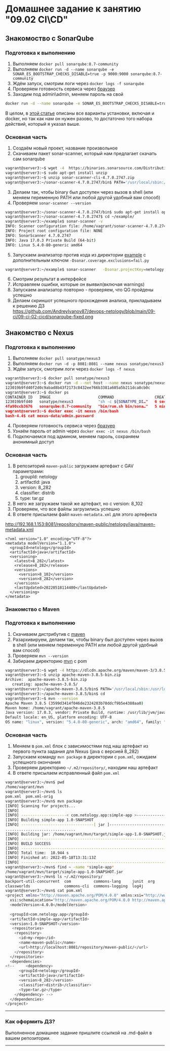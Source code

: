 # Домашнее задание к занятию "09.02 CI\CD"

## Знакомоство с SonarQube

### Подготовка к выполнению

1. Выполняем `docker pull sonarqube:8.7-community`
2. Выполняем `docker run -d --name sonarqube -e SONAR_ES_BOOTSTRAP_CHECKS_DISABLE=true -p 9000:9000 sonarqube:8.7-community`
3. Ждём запуск, смотрим логи через `docker logs -f sonarqube`
4. Проверяем готовность сервиса через [браузер](http://localhost:9000)
5. Заходим под admin\admin, меняем пароль на свой

```bash
docker run -d --name sonarqube -e SONAR_ES_BOOTSTRAP_CHECKS_DISABLE=true  --net host  --rm --oom-kill-disable sonarqube:8.7-community
```
В целом, в [этой статье](https://docs.sonarqube.org/latest/setup/install-server/) описаны все варианты установки, включая и docker, но так как нам он нужен разово, то достаточно того набора действий, который я указал выше.

### Основная часть

1. Создаём новый проект, название произвольное
2. Скачиваем пакет sonar-scanner, который нам предлагает скачать сам sonarqube
```bash
vagrant@server3:~$ wget -4  https://binaries.sonarsource.com/Distribution/sonar-scanner-cli/sonar-scanner-cli-4.7.0.2747.zip
vagrant@server3:~$ sudo apt-get install unzip
vagrant@server3:~$ unzip sonar-scanner-cli-4.7.0.2747.zip 
vagrant@server3:~/sonar-scanner-4.7.0.2747/bin$ PATH='/usr/local/sbin:/usr/local/bin:/usr/sbin:/usr/bin:/sbin:/bin:/usr/games:/usr/local/games:/snap/bin:/home/vagrant/sonar-scanner-4.7.0.2747/bin'
```	
3. Делаем так, чтобы binary был доступен через вызов в shell (или меняем переменную PATH или любой другой удобный вам способ)
4. Проверяем `sonar-scanner --version`
```bash
vagrant@server3:~/sonar-scanner-4.7.0.2747/bin$ sudo apt-get install openjdk-17-jre
vagrant@server3:~/sonar-scanner-4.7.0.2747$ cd ~/example/
vagrant@server3:~/example$ sonar-scanner -v
INFO: Scanner configuration file: /home/vagrant/sonar-scanner-4.7.0.2747/conf/sonar-scanner.properties
INFO: Project root configuration file: NONE
INFO: SonarScanner 4.7.0.2747
INFO: Java 17.0.3 Private Build (64-bit)
INFO: Linux 5.4.0-80-generic amd64
```
5. Запускаем анализатор против кода из директории [example](./example) с дополнительным ключом `-Dsonar.coverage.exclusions=fail.py`
```bash
vagrant@server3:~/example$ sonar-scanner   -Dsonar.projectKey=netology   -Dsonar.sources=.   -Dsonar.host.url=http://192.168.1.153:9000   -Dsonar.login=f47001c9f3ac3db0250299b82066baa51564d934 -Dsonar.coverage.exclusions=fail.py
```
6. Смотрим результат в интерфейсе
7. Исправляем ошибки, которые он выявил(включая warnings)
8. Запускаем анализатор повторно - проверяем, что QG пройдены успешно
9. Делаем скриншот успешного прохождения анализа, прикладываем к решению ДЗ  
https://github.com/AndreyIvanov87/devops-netology/blob/main/09-ci/09-ci-02-cicd/sonarqube-fixed.png


## Знакомство с Nexus

### Подготовка к выполнению

1. Выполняем `docker pull sonatype/nexus3`
2. Выполняем `docker run -d -p 8081:8081 --name nexus sonatype/nexus3`
3. Ждём запуск, смотрим логи через `docker logs -f nexus`
```bash
vagrant@server3:~$ docker pull sonatype/nexus3
vagrant@server3:~$ docker run -d --net host --name nexus sonatype/nexus3
123019b9fd40f2d0c9abad8b43f2173c8432ee766b3381a605a5b211dca8cb0c
vagrant@server3:~$ docker ps
CONTAINER ID   IMAGE                     COMMAND                  CREATED         STATUS         PORTS     NAMES
123019b9fd40   sonatype/nexus3           "sh -c ${SONATYPE_DI…"   6 seconds ago   Up 6 seconds             nexus
4fa90ccb3676   sonarqube:8.7-community   "bin/run.sh bin/sona…"   5 minutes ago   Up 5 minutes             sonarqube
vagrant@server3:~$ docker exec -it nexus /bin/bash
bash-4.4$ cat nexus-data/admin.password 
```
4. Проверяем готовность сервиса через [бразуер](http://localhost:8081)
5. Узнаём пароль от admin через `docker exec -it nexus /bin/bash`
6. Подключаемся под админом, меняем пароль, сохраняем анонимный доступ

### Основная часть

1. В репозиторий `maven-public` загружаем артефакт с GAV параметрами:
   1. groupId: netology
   2. artifactId: java
   3. version: 8_282
   4. classifier: distrib
   5. type: tar.gz
2. В него же загружаем такой же артефакт, но с version: 8_102
3. Проверяем, что все файлы загрузились успешно
4. В ответе присылаем файл `maven-metadata.xml` для этого артефекта
  
http://192.168.1.153:8081/repository/maven-public/netology/java/maven-metadata.xml  
  
	<?xml version="1.0" encoding="UTF-8"?>  
	<metadata modelVersion="1.1.0">  
	  <groupId>netology</groupId>  
	  <artifactId>java</artifactId>  
	  <versioning>  
	    <latest>8_282</latest>  
	    <release>8_282</release>  
	    <versions>  
	      <version>8_102</version>  
	      <version>8_282</version>  
	    </versions>  
	    <lastUpdated>20220518114400</lastUpdated>  
	  </versioning>  
	</metadata>  
  

### Знакомство с Maven

### Подготовка к выполнению

1. Скачиваем дистрибутив с [maven](https://maven.apache.org/download.cgi)
2. Разархивируем, делаем так, чтобы binary был доступен через вызов в shell (или меняем переменную PATH или любой другой удобный вам способ)
3. Проверяем `mvn --version`
4. Забираем директорию [mvn](./mvn) с pom
```bash
vagrant@server3:~$ wget -4 https://dlcdn.apache.org/maven/maven-3/3.8.5/binaries/apache-maven-3.8.5-bin.zip
vagrant@server3:~$ unzip apache-maven-3.8.5-bin.zip 
Archive:  apache-maven-3.8.5-bin.zip
   creating: apache-maven-3.8.5/
vagrant@server3:~/apache-maven-3.8.5/bin$ PATH='/usr/local/sbin:/usr/local/bin:/usr/sbin:/usr/bin:/sbin:/bin:/usr/games:/usr/local/games:/snap/bin:/home/vagrant/sonar-scanner-4.7.0.2747/bin:/home/vagrant/apache-maven-3.8.5/bin'
vagrant@server3:~/apache-maven-3.8.5/bin$ cd
vagrant@server3:~$ mvn --version
Apache Maven 3.8.5 (3599d3414f046de2324203b78ddcf9b5e4388aa0)
Maven home: /home/vagrant/apache-maven-3.8.5
Java version: 17.0.3, vendor: Private Build, runtime: /usr/lib/jvm/java-17-openjdk-amd64
Default locale: en_US, platform encoding: UTF-8
OS name: "linux", version: "5.4.0-80-generic", arch: "amd64", family: "unix"
```

### Основная часть

1. Меняем в `pom.xml` блок с зависимостями под наш артефакт из первого пункта задания для Nexus (java с версией 8_282)
2. Запускаем команду `mvn package` в директории с `pom.xml`, ожидаем успешного окончания
3. Проверяем директорию `~/.m2/repository/`, находим наш артефакт
4. В ответе присылаем исправленный файл `pom.xml`

```bash
vagrant@server3:~/mvn$ pwd
/home/vagrant/mvn
vagrant@server3:~/mvn$ ls
pom.xml  pom.xml-orig
vagrant@server3:~/mvn$ mvn package
[INFO] Scanning for projects...
[INFO] 
[INFO] --------------------< com.netology.app:simple-app >---------------------
[INFO] Building simple-app 1.0-SNAPSHOT
[INFO] --------------------------------[ jar ]---------------------------------
...............................
[INFO] Building jar: /home/vagrant/mvn/target/simple-app-1.0-SNAPSHOT.jar
[INFO] ------------------------------------------------------------------------
[INFO] BUILD SUCCESS
[INFO] ------------------------------------------------------------------------
[INFO] Total time:  18.944 s
[INFO] Finished at: 2022-05-18T13:31:13Z
[INFO] ------------------------------------------------------------------------
vagrant@server3:~/mvn$ find ~ -name *simple-app*
/home/vagrant/mvn/target/simple-app-1.0-SNAPSHOT.jar
vagrant@server3:~/mvn$ ls ~/.m2/repository/
backport-util-concurrent  com          commons-lang     junit  org
classworlds               commons-cli  commons-logging  log4j
vagrant@server3:~/mvn$ cat pom.xml
<project xmlns="http://maven.apache.org/POM/4.0.0" xmlns:xsi="http://www.w3.org/2001/XMLSchema-instance"
  xsi:schemaLocation="http://maven.apache.org/POM/4.0.0 http://maven.apache.org/xsd/maven-4.0.0.xsd">
  <modelVersion>4.0.0</modelVersion>
 
  <groupId>com.netology.app</groupId>
  <artifactId>simple-app</artifactId>
  <version>1.0-SNAPSHOT</version>
   <repositories>
    <repository>
      <id>my-repo</id>
      <name>maven-public</name>
      <url>http://localhost:8081/repository/maven-public/</url>
    </repository>
  </repositories>
  <dependencies>
<!--     <dependency>
      <groupId>netology</groupId>
      <artifactId>java</artifactId>
      <version>8_282</version>
      <classifier>distrib</classifier>
      <type>tar.gz</type>
    </dependency> -->
  </dependencies>
</project>
```

---

### Как оформить ДЗ?

Выполненное домашнее задание пришлите ссылкой на .md-файл в вашем репозитории.

---
